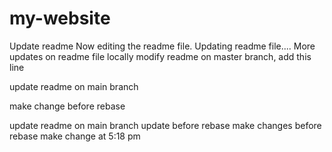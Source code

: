 # my-website
 
Update readme
Now editing the readme file.
Updating readme file....
More updates on readme file 
locally modify readme
on master branch, add this line
 
update readme on main branch
 
make change before rebase
 
update readme on main branch
update before rebase
make changes before rebase
make change at 5:18 pm